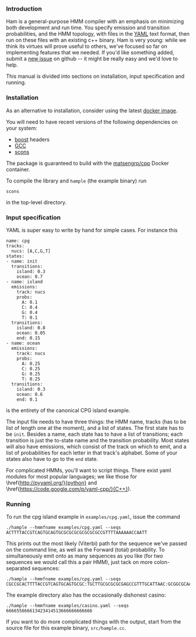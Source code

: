 ### Introduction

Ham is a general-purpose HMM compiler with an emphasis on minimizing both development and run time.
You specify emission and transition probabilities, and the HMM topology, with files in the [YAML](http://yaml.org) text format, then run on these files with an existing c++ binary.
Ham is very young: while we think its virtues will prove useful to others, we've focused so far on implementing features that we needed.
If you'd like something added, submit a [new issue](https://github.com/psathyrella/ham/issues/new) on github -- it might be really easy and we'd love to help.

This manual is divided into sections on installation, input specification and running.

### Installation

As an alternative to installation, consider using the latest [docker image](https://registry.hub.docker.com/u/psathyrella/ham/).

You will need to have recent versions of the following dependencies on your system:
  - [boost](http://www.boost.org/) headers
  - [GCC](https://gcc.gnu.org/)
  - [scons](http://scons.org/)

The package is guaranteed to build with the [matsengrp/cpp](https://github.com/matsengrp/dockerfiles/blob/master/cpp/Dockerfile) Docker container.

To compile the library and `hample` (the example binary) run

```scons```

in the top-level directory.


### Input specification

YAML is super easy to write by hand for simple cases.
For instance this

```
name: cpg
tracks:
  nucs: [A,C,G,T]
states:
- name: init
  transitions:
    island: 0.3
    ocean: 0.7
- name: island
  emissions:
    track: nucs
    probs:
      A: 0.1
      C: 0.4
      G: 0.4
      T: 0.1
  transitions:
    island: 0.8
    ocean: 0.05
    end: 0.15
- name: ocean
  emissions:
    track: nucs
    probs:
      A: 0.25
      C: 0.25
      G: 0.25
      T: 0.25
  transitions:
    island: 0.3
    ocean: 0.6
    end: 0.1
```

is the entirety of the canonical CPG island example.

The input file needs to have three things: the HMM name, tracks (has to be list of length one at the moment), and a list of states.
The first state has to be `init`.
Besides a name, each state has to have a list of transitions; each transition is just the to-state name and the transition probability.
Most states will also have emissions, which consist of the track on which to emit, and a list of probabilities for each letter in that track's alphabet.
Some of your states also have to go to the `end` state.

For complicated HMMs, you'll want to script things.
There exist yaml modules for most popular languages; we like those for \href{http://pyyaml.org/}{python} and \href{https://code.google.com/p/yaml-cpp/}{C++}).

### Running

To run the cpg island example in `examples/cpg.yaml`, issue the command

```./hample --hmmfname examples/cpg.yaml --seqs ACTTTTACCGTCAGTGCAGTGCGCGCGCGCGCGCGCCGTTTTAAAAAACCAATT```

This prints out the most likely (Viterbi) path for the sequence we've passed on the command line, as well as the Forward (total) probability.
To simultaneously emit onto as many sequences as you like (for two sequences we would call this a pair HMM), just tack on more colon-separated sequences:

    ./hample --hmmfname examples/cpg.yaml --seqs CGCCGCACTTTTACCGTCAGTGCAGTGCGC:TGCTTGCGCGCGCGAGCCGTTTGCATTAAC:GCGGCGCAAAAAACCGTCAGTGCAGTGCTT

The example directory also has the occasionally dishonest casino:

    ./hample --hmmfname examples/casino.yaml --seqs 666655666613423414513666666666666

If you want to do more complicated things with the output, start from the source file for this example binary, `src/hample.cc`.
